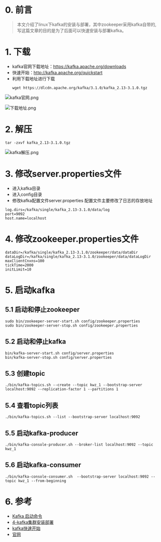 # 0. 前言
> 本文介绍了linux下kafka的安装与部署，其中zookeeper采用kafka自带的,写这篇文章的目的是为了后面可以快速安装与部署kafka。

# 1. 下载
- kafka官网下载地址：https://kafka.apache.org/downloads
- 快速开始：http://kafka.apache.org/quickstart
- 利用下载地址进行下载
   ```
  wget https://dlcdn.apache.org/kafka/3.1.0/kafka_2.13-3.1.0.tgz
   ```
![kafka官网.png](https://upload-images.jianshu.io/upload_images/9905084-f3c58a46367b913d.png?imageMogr2/auto-orient/strip%7CimageView2/2/w/1240)

![下载地址.png](https://upload-images.jianshu.io/upload_images/9905084-65c50ad78f49ad36.png?imageMogr2/auto-orient/strip%7CimageView2/2/w/1240)

# 2. 解压
```
tar -zxvf kafka_2.13-3.1.0.tgz
```
![kafka解压.png](https://upload-images.jianshu.io/upload_images/9905084-51e898acf1f690a5.png?imageMogr2/auto-orient/strip%7CimageView2/2/w/1240)

# 3. 修改server.properties文件
- 进入kafka目录
- 进入config目录
- 修改kafka配置文件server.properties
配置文件主要修改了日志的存放地址
```
log.dirs=/kafka/single/kafka_2.13-3.1.0/data/log
port=9092
host.name=localhost
```

# 4. 修改zookeeper.properties文件
```
dataDir=/kafka/single/kafka_2.13-3.1.0/zookeeper/data/dataDir
dataLogDir=/kafka/single/kafka_2.13-3.1.0/zookeeper/data/dataLogDir
maxClientCnxns=100
tickTime=2000
initLimit=10
```

# 5. 启动kafka
## 5.1 启动和停止zookeeper
```
sudo bin/zookeeper-server-start.sh config/zookeeper.properties
sudo bin/zookeeper-server-stop.sh config/zookeeper.properties
```

## 5.2 启动和停止kafka
```
bin/kafka-server-start.sh config/server.properties
bin/kafka-server-stop.sh config/server.properties
```

## 5.3 创建topic
```
./bin/kafka-topics.sh --create --topic kwz_1 --bootstrap-server localhost:9092 --replication-factor 1 --partitions 1
```

## 5.4 查看topic列表
```
./bin/kafka-topics.sh --list --bootstrap-server localhost:9092
```

## 5.5 启动kafka-producer
```
./bin/kafka-console-producer.sh --broker-list localhost:9092 --topic kwz_1
```

## 5.6 启动kafka-consumer
```
./bin/kafka-console-consumer.sh  --bootstrap-server localhost:9092 --topic kwz_1 --from-beginning
```

# 6. 参考
- [Kafka 启动命令](https://blog.csdn.net/weixin_38362455/article/details/81671781)
- [4-kafka集群安装部署](https://segmentfault.com/a/1190000023772825)
- [kafka快速开始](https://kafka.apache.org/quickstart)
- [官网](https://kafka.apache.org/documentation/)





